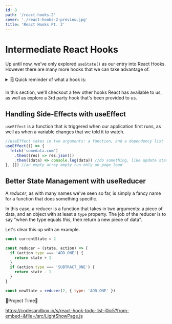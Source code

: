 ```yaml
---
id: 8
path: '/react-hooks-2'
cover: './react-hooks-2-preview.jpg'
title: 'React Hooks Pt. 2'
---
```


# Intermediate React Hooks

Up until now, we've only explored `useState()` as our entry into React Hooks. However there are many more hooks that we can take advantage of.

<details>
<summary>🗒️ Quick reminder of what a hook is:</summary>
 A hook is way to perform an action within a function component. If that sounds vague, it's because it is! Hooks allow us to do many different things. They're just functions afterall, and functions in JavaScript are very flexible.
</details>
<br/>
In this section, we'll checkout a few other hooks React has available to us, as well as explore a 3rd party hook that's been provided to us.

## Handling Side-Effects with useEffect

`useEffect` is a function that is triggered when our application first runs, as well as when a variable changes that we told it to watch.

```js
//useEffect takes in two arguments: a function, and a dependency list
useEffect(() => {
  fetch('somedata.com')
    .then((res) => res.json())
    .then((data) => console.log(data)) //do something, like update state
}, []) //an empty array empty run only on page load
```

## Better State Management with useReducer

A _reducer_, as with many names we've seen so far, is simply a fancy name for a function that does something specific.

In this case, a reducer is a function that takes in two arguments: a piece of data, and an object with at least a `type` property. The job of the reducer is to say "when the type equals _this_, then return a new piece of data".

Let's clear this up with an example.

```js
const currentState = 2

const reducer = (state, action) => {
  if (action.type === 'ADD_ONE') {
    return state + 1
  }
  if (action.type === 'SUBTRACT_ONE') {
    return state - 1
  }
}

const newState = reducer(2, { type: 'ADD_ONE' })
```

🚨Project Time🚨

https://codesandbox.io/s/react-hook-todo-list-j0ic5?from-embed=&file=/src/LightShowPage.js
